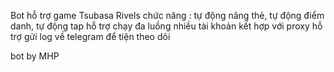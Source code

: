 Bot hỗ trợ game Tsubasa Rivels 
chức năng : tự động nâng thẻ, tự động điểm danh, tự động tap
hỗ trợ chạy đa luồng nhiều tài khoản kết hợp với proxy
hỗ trợ gửi log về telegram để tiện theo dõi

bot by MHP
